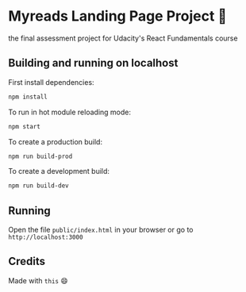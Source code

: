 # Myreads Landing Page Project :book:

the final assessment project for Udacity's React Fundamentals course

## Building and running on localhost

First install dependencies:

```sh
npm install
```

To run in hot module reloading mode:

```sh
npm start
```

To create a production build:

```sh
npm run build-prod
```

To create a development build:

```sh
npm run build-dev
```

## Running

Open the file `public/index.html` in your browser or go to `http://localhost:3000`

## Credits

Made with `this` :smile:

